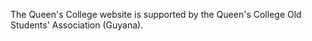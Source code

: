 The Queen's College website is supported by the Queen's College Old Students' Association (Guyana).
